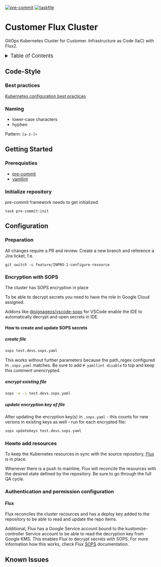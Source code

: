 <!-- markdownlint-disable MD041 -->
<!-- markdownlint-disable MD033 -->
<!-- markdownlint-disable MD028 -->
<!-- markdownlint-disable MD024 -->

<!-- PROJECT SHIELDS -->
<!--
*** I'm using markdown "reference style" links for readability.
*** Reference links are enclosed in brackets [ ] instead of parentheses ( ).
*** See the bottom of this document for the declaration of the reference variables
*** for contributors-url, forks-url, etc. This is an optional, concise syntax you may use.
*** https://www.markdownguide.org/basic-syntax/#reference-style-links
-->

[![pre-commit][pre-commit-shield]][pre-commit-url]
[![taskfile][taskfile-shield]][taskfile-url]

# Customer Flux Cluster

GitOps Kubernetes Cluster for Customer. Infrastructure as Code (IaC) with Flux2.

<details>
  <summary style="font-size:1.2em;">Table of Contents</summary>
<!-- START doctoc generated TOC please keep comment here to allow auto update -->
<!-- DON'T EDIT THIS SECTION, INSTEAD RE-RUN doctoc TO UPDATE -->

- [Code-Style](#code-style)
  - [Best practices](#best-practices)
  - [Naming](#naming)
- [Getting Started](#getting-started)
  - [Prerequisties](#prerequisties)
  - [Initialize repository](#initialize-repository)
- [Configuration](#configuration)
  - [Preparation](#preparation)
  - [Encryption with SOPS](#encryption-with-sops)
  - [Howto add resources](#howto-add-resources)
  - [Authentication and permission configuration](#authentication-and-permission-configuration)
- [Known Issues](#known-issues)

<!-- END doctoc generated TOC please keep comment here to allow auto update -->
</details>

## Code-Style

### Best practices

[Kubernetes configuration best practices][kubernetes-best-practices]

### Naming

- lower-case characters
- hyphen

Pattern: `[a-z-]+`

## Getting Started

### Prerequisties

- [pre-commit][pre-commit-url]
- [yamllint][yamllint]

### Initialize repository

pre-commit framework needs to get initialized.

```console
task pre-commit:init
```

## Configuration

### Preparation

All changes require a PR and review. Create a new branch and reference a Jira ticket, f.e.

```console
git switch -c feature/INPRO-1-configure-resource
```

### Encryption with SOPS

The cluster has SOPS encryption in place

To be able to decrypt secrets you need to have the role in Google Cloud assigned.

Addons like [@signageos/vscode-sops][@signageos/vscode-sops] for VSCode enable the IDE to automatically decrypt and open secrets in IDE.

#### How to create and update SOPS secrets

##### create file

```sh
sops test.devs.sops.yaml
```

This works without further parameters because the path_regex configured in `.sops.yaml` matches.
Be sure to add `# yamllint disable` to top and keep this comment unencrypted.

##### encrypt existing file

```sh
sops -e -i test.devs.sops.yaml
```

##### update encryption key of file

After updating the encryption key(s) in `.sops.yaml` - this counts for new verions in existing keys as well - run for each encrypted file:

```sh
sops updatekeys test.devs.sops.yaml
```

### Howto add resources

To keep the Kubernetes resources in sync with the source repository, [Flux][flux] is in place.

Whenever there is a push to mainline, Flux will reconcile the resources with the desired state defined by the repository. Be sure to go through the full QA cycle.

### Authentication and permission configuration

#### Flux

Flux reconciles the cluster recources and has a deploy key added to the repository to be able to read and update the repo items.

Additional, Flux has a Google Service account bound to the kustomize-controller Service account to be able to read the decryption key from Google KMS.
This enables Flux to decrypt secrets with SOPS. For more information how this works, check Flux [SOPS][flux-sops] documentation.

## Known Issues

<!-- TBD -->

<!-- MARKDOWN LINKS & IMAGES -->
<!-- https://www.markdownguide.org/basic-syntax/#reference-style-links -->

<!-- Links -->

[kubernetes-best-practices]: https://kubernetes.io/docs/concepts/configuration/overview/
[yamllint]: https://github.com/adrienverge/yamllint
[@signageos/vscode-sops]: https://marketplace.visualstudio.com/items?itemName=signageos.signageos-vscode-sops
[flux]: https://fluxcd.io/flux/
[flux-sops]: https://fluxcd.io/flux/guides/mozilla-sops/

<!-- Badges -->

[pre-commit-shield]: https://img.shields.io/badge/pre--commit-enabled-brightgreen?logo=pre-commit&style=for-the-badge
[pre-commit-url]: https://github.com/pre-commit/pre-commit
[taskfile-url]: https://taskfile.dev/
[taskfile-shield]: https://img.shields.io/badge/Taskfile-Enabled-brightgreen?style=for-the-badge&logo=task
